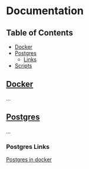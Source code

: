 # Documentation

## Table of Contents

- [Docker](#docker)
- [Postgres](#cli-commands)
  - [Links](#postgres-links)
- [Scripts](#scripts)

## [Docker](DOCKER.md)

...

## [Postgres](POSTGRES.md)

...

### Postgres Links

[Postgres in docker](https://hub.docker.com/_/postgres)
